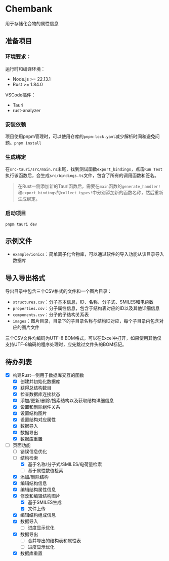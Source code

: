 # Chembank

用于存储化合物的属性信息

## 准备项目

### 环境要求：

运行时和编译环境：

- Node.js >= 22.13.1
- Rust >= 1.84.0

VSCode插件：

- Tauri
- rust-analyzer

### 安装依赖

项目使用pnpm管理时，可以使用仓库的`pnpm-lock.yaml`减少解析时间和避免问题。`pnpm install`

### 生成绑定

在`src-tauri/src/main.rs`末尾，找到测试函数`export_bindings`，点击`Run Test`执行该函数后，会生成`src/bindings.ts`文件，包含了所有的调用函数和签名。

> 在Rust一侧添加新的Tauri函数后，需要在`main`函数的`generate_handler!`和`export_bindings`的`collect_types!`中分别添加新的函数名称，然后重新生成绑定。

### 启动项目

`pnpm tauri dev`

## 示例文件

- `example/ionics`：简单离子化合物库，可以通过软件的导入功能从该目录导入数据库

## 导入导出格式

导出目录中包含三个CSV格式的文件和一个图片目录：

- `structures.csv`：分子基本信息，ID、名称、分子式、SMILES和电荷数
- `properties.csv`：分子属性信息，包含于结构表对应的ID以及其他详细信息
- `components.csv`：分子的子结构关系表
- `images`：图片目录，目录下的子目录名称与结构ID对应，每个子目录内包含对应的图片文件

三个CSV文件均编码为UTF-8 BOM格式，可以在Excel中打开，如果使用其他仅支持UTF-8编码的程序处理时，应先跳过文件头的BOM标记。

## 待办列表

- [x] 构建Rust一侧用于数据库交互的函数
  - [x] 创建并初始化数据库
  - [x] 获得总结构数目
  - [x] 检查数据库连接状态
  - [x] 添加/更新/删除/搜索结构以及获取结构详细信息
  - [x] 设置和删除组件关系
  - [x] 设置结构图片
  - [x] 设置结构对应属性
  - [x] 数据导入
  - [x] 数据导出
  - [x] 数据库重置
- [ ] 页面功能
  - [ ] 错误信息优化
  - [ ] 结构检索
    - [x] 基于名称/分子式/SMILES/电荷量检索
    - [ ] 基于属性数值检索
  - [x] 添加/删除结构
  - [x] 编辑结构信息
  - [x] 编辑结构属性信息
  - [x] 修改和编辑结构图片
    - [x] 基于SMILES生成
    - [x] 文件上传
  - [x] 编辑结构组成信息
  - [x] 数据导入
    - [ ] 进度显示优化
  - [x] 数据导出
    - [ ] 合并导出的结构表和属性表
    - [ ] 进度显示优化
  - [x] 数据库重置
